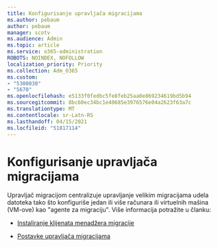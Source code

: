 ```yaml
---
title: Konfigurisanje upravljača migracijama
ms.author: pebaum
author: pebaum
manager: scotv
ms.audience: Admin
ms.topic: article
ms.service: o365-administration
ROBOTS: NOINDEX, NOFOLLOW
localization_priority: Priority
ms.collection: Adm_O365
ms.custom:
- "5300030"
- "5670"
ms.openlocfilehash: e5133f0fedbc5fe8feb25aa0e869234619bd5b94
ms.sourcegitcommit: 8bc60ec34bc1e40685e3976576e04a2623f63a7c
ms.translationtype: MT
ms.contentlocale: sr-Latn-RS
ms.lasthandoff: 04/15/2021
ms.locfileid: "51817114"
---
```

# <a name="configuring-migration-manager"></a>Konfigurisanje upravljača migracijama

Upravljač migracijom centralizuje upravljanje velikim migracijama udela datoteka tako što konfiguriše jedan ili više računara ili virtuelnih mašina (VM-ove) kao "agente za migraciju". Više informacija potražite u članku:

- [Instaliranje klijenata menadžera migracije](https://docs.microsoft.com/sharepointmigration/mm-setup-clients)

- [Postavke upravljača migracijama](https://docs.microsoft.com/sharepointmigration/mm-settings)
